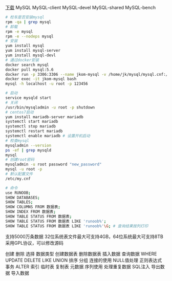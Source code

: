 [下载](https://www.mysql.com/downloads/)
MySQL
MySQL-client
MySQL-devel
MySQL-shared
MySQL-bench
```bash
# 检车是否安装mysql
rpm -qa | grep mysql
# 卸载
rpm -e mysql
rpm -e --nodeps mysql
# 安装
yum install mysql
yum install mysql-server
yum install mysql-devl
# 通过docker安装
docker search mysql
docker pull mysql:5.6
docker run -p 3306:3306 --name jkom-mysql -v /home/jk/mysql/mysql.cnf:/etc/mysql/my.cnf -v /home/jk/mysql/logs:/logs -v /home/jk/mysql/data:/mysql_data -e MYSQL_ROOT_PASSWORD=123456 -d mysql:5.7
docker exec -it jkom-mysql bash
mysql -h localhost -u root -p 123456

# 启动
service mysqld start
# 关闭
/usr/bin/mysqladmin -u root -p shutdown
# centos7启动
yum install mariadb-server mariadb
systemctl start mariadb
systemctl stop mariadb
systemctl restart mariadb
systemctl enable mariadb # 设置开机启动
# 检查mysql
mysqladmin --version
ps -ef | grep mysqld
mysql
# 创建root密码
mysqladmin -u root password "new_password" 
mysql -u root -p
# 默认配置文件
/etc/my.cnf

# 命令
use RUNOOB;
SHOW DATABASES;
SHOW TABLES;
SHOW COLUMNS FROM 数据表;
SHOW INDEX FROM 数据表;
SHOW TABLE STATUS FROM 数据表;
SHOW TABLE STATUS FROM 数据表 LIKE 'runoob%';
SHOW TABLE STATUS FROM 数据表 LIKE 'runoob%'\G; # 查询结果按列打印

```

支持5000万条数据
32位系统表文件最大可支持4GB，64位系统最大可支持8TB
采用GPL协议，可以修改源码

创建
删除
选择
数据类型
创建数据表
删除数据表
插入数据
查询数据
WHERE
UPDATE
DELETE
LIKE
UNION
排序
分组
连接的使用
NULL值处理
正则表达式
事务
ALTER
索引
临时表
复制表
元数据
序列使用
处理重复数据
SQL注入
导出数据
导入数据
